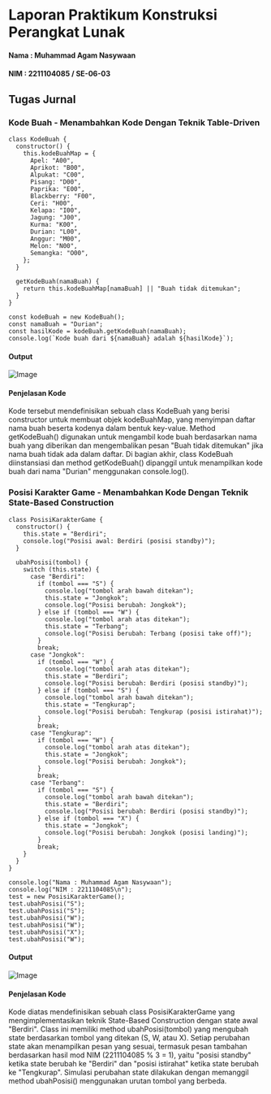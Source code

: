 # Laporan Praktikum Konstruksi Perangkat Lunak 
#### Nama : Muhammad Agam Nasywaan
#### NIM : 2211104085 / SE-06-03

## Tugas Jurnal

### Kode Buah - Menambahkan Kode Dengan Teknik Table-Driven
```
class KodeBuah {
  constructor() {
    this.kodeBuahMap = {
      Apel: "A00",
      Aprikot: "B00",
      Alpukat: "C00",
      Pisang: "D00",
      Paprika: "E00",
      Blackberry: "F00",
      Ceri: "H00",
      Kelapa: "I00",
      Jagung: "J00",
      Kurma: "K00",
      Durian: "L00",
      Anggur: "M00",
      Melon: "N00",
      Semangka: "O00",
    };
  }

  getKodeBuah(namaBuah) {
    return this.kodeBuahMap[namaBuah] || "Buah tidak ditemukan";
  }
}

const kodeBuah = new KodeBuah();
const namaBuah = "Durian";
const hasilKode = kodeBuah.getKodeBuah(namaBuah);
console.log(`Kode buah dari ${namaBuah} adalah ${hasilKode}`);
```

#### Output
![Image](https://github.com/user-attachments/assets/53c3dbc2-efb4-427c-a36e-8bbc6c7255e4)

#### Penjelasan Kode
Kode tersebut mendefinisikan sebuah class KodeBuah yang berisi constructor untuk membuat objek kodeBuahMap, yang menyimpan daftar nama buah beserta kodenya dalam bentuk key-value. Method getKodeBuah() digunakan untuk mengambil kode buah berdasarkan nama buah yang diberikan dan mengembalikan pesan "Buah tidak ditemukan" jika nama buah tidak ada dalam daftar. Di bagian akhir, class KodeBuah diinstansiasi dan method getKodeBuah() dipanggil untuk menampilkan kode buah dari nama "Durian" menggunakan console.log().



### Posisi Karakter Game - Menambahkan Kode Dengan Teknik State-Based Construction
```
class PosisiKarakterGame {
  constructor() {
    this.state = "Berdiri";
    console.log("Posisi awal: Berdiri (posisi standby)");
  }

  ubahPosisi(tombol) {
    switch (this.state) {
      case "Berdiri":
        if (tombol === "S") {
          console.log("tombol arah bawah ditekan");
          this.state = "Jongkok";
          console.log("Posisi berubah: Jongkok");
        } else if (tombol === "W") {
          console.log("tombol arah atas ditekan");
          this.state = "Terbang";
          console.log("Posisi berubah: Terbang (posisi take off)");
        }
        break;
      case "Jongkok":
        if (tombol === "W") {
          console.log("tombol arah atas ditekan");
          this.state = "Berdiri";
          console.log("Posisi berubah: Berdiri (posisi standby)");
        } else if (tombol === "S") {
          console.log("tombol arah bawah ditekan");
          this.state = "Tengkurap";
          console.log("Posisi berubah: Tengkurap (posisi istirahat)");
        }
        break;
      case "Tengkurap":
        if (tombol === "W") {
          console.log("tombol arah atas ditekan");
          this.state = "Jongkok";
          console.log("Posisi berubah: Jongkok");
        }
        break;
      case "Terbang":
        if (tombol === "S") {
          console.log("tombol arah bawah ditekan");
          this.state = "Berdiri";
          console.log("Posisi berubah: Berdiri (posisi standby)");
        } else if (tombol === "X") {
          this.state = "Jongkok";
          console.log("Posisi berubah: Jongkok (posisi landing)");
        }
        break;
    }
  }
}

console.log("Nama : Muhammad Agam Nasywaan");
console.log("NIM : 2211104085\n");
test = new PosisiKarakterGame();
test.ubahPosisi("S");
test.ubahPosisi("S");
test.ubahPosisi("W");
test.ubahPosisi("W");
test.ubahPosisi("X");
test.ubahPosisi("W");
```

#### Output
![Image](https://github.com/user-attachments/assets/af67a546-21ba-4b8f-8475-cc7a245bae43)

#### Penjelasan Kode
Kode diatas mendefinisikan sebuah class PosisiKarakterGame yang mengimplementasikan teknik State-Based Construction dengan state awal "Berdiri". Class ini memiliki method ubahPosisi(tombol) yang mengubah state berdasarkan tombol yang ditekan (S, W, atau X). Setiap perubahan state akan menampilkan pesan yang sesuai, termasuk pesan tambahan berdasarkan hasil mod NIM (2211104085 % 3 = 1), yaitu "posisi standby" ketika state berubah ke "Berdiri" dan "posisi istirahat" ketika state berubah ke "Tengkurap". Simulasi perubahan state dilakukan dengan memanggil method ubahPosisi() menggunakan urutan tombol yang berbeda.